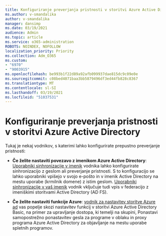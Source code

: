 ```yaml
---
title: Konfiguriranje preverjanja pristnosti v storitvi Azure Active Directory
ms.author: v-smandalika
author: v-smandalika
manager: dansimp
ms.date: 03/19/2021
audience: Admin
ms.topic: article
ms.service: o365-administration
ROBOTS: NOINDEX, NOFOLLOW
localization_priority: Priority
ms.collection: Adm_O365
ms.custom:
- "6970"
- "9003915"
ms.openlocfilehash: be993b1f22d89a92afb099937dae815dc9c09e0e
ms.sourcegitcommit: c08bed4071baa3bb5879496df3ed44fb828c8367
ms.translationtype: MT
ms.contentlocale: sl-SI
ms.lasthandoff: 03/19/2021
ms.locfileid: "51037531"
---
```

# <a name="configure-azure-active-directory-pass-through-authentication"></a>Konfiguriranje preverjanja pristnosti v storitvi Azure Active Directory

Tukaj je nekaj vodnikov, s katerimi lahko konfigurirate prepustno preverjanje pristnosti:

- **Če želite nastaviti povezavo z imenikom Azure Active Directory**: [Uporabniki sinhronizacije v imenik](https://admin.microsoft.com/AdminPortal/Home) vodnika lahko konfigurirate sinhronizacijo z geslom ali preverjanje pristnosti. S to konfiguracijo se lahko uporabniki vpišejo v svojo e-pošto in v imenik Active Directory na mestu uporabe (krmilnik domene) z istim geslom.  [Uporabniki sinhronizacije v vaš imenik](https://admin.microsoft.com/AdminPortal/Home) vodnik vključuje tudi vpis v federacijo z imeniškimi storitvami Active Directory (AD FS).

- **Če želite nastaviti funkcije Azure**: [vodnik za nastavitev storitve Azure ad](https://admin.microsoft.com/adminportal/home#/modernonboarding/azureadsetup) vas popelje skozi nastavitev funkcij v storitvi Azure Active Directory Basic, na primer za upravljanje dostopa, ki temelji na skupini, Ponastavi samopostrežno ponastavitev gesla za programe v oblaku in proxy programa Azure Active Directory za objavljanje na mestu uporabe spletnih programov.


